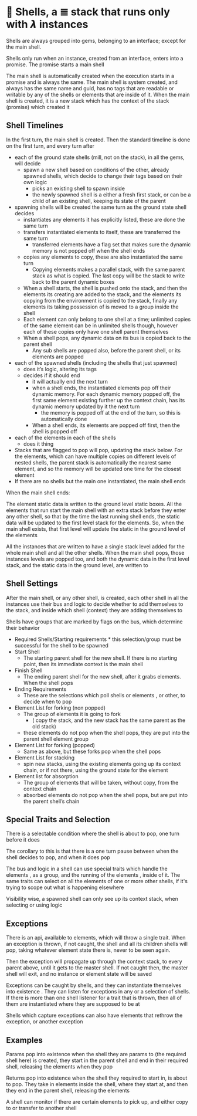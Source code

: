 # 🐚 Shells, a ≣ stack that runs only with 𝞴 instances

Shells are always grouped into gems, belonging to an interface; except for the main shell.

Shells only run when an instance, created from an interface, enters into a promise. The promise starts a main shell

The main shell  is automatically created when the execution starts in a promise and is always the same. The main shell is system created, and always has the same name and guid, has no tags that are readable or writable by any of the shells or elements that are inside of it. When the main shell is created, it is a new stack which has the context of the stack (promise) which created it


## Shell Timelines

In the first turn, the main shell is created. Then the standard timeline is done on the first turn, and every turn after



*   each of  the ground state shells (mill, not on the stack), in all the gems, will decide
    *   spawn a new shell based on conditions of the other, already spawned shells, which decide to change their tags based on their own logic
        *   picks an existing shell to spawn inside
        *   the newly spawned shell is a either a fresh first stack, or can be a child of an existing shell, keeping its state of the parent
*   spawning shells will be created the same turn as the ground state shell decides
    *   instantiates any elements it has explicitly listed, these are done the same turn
    *   transfers instantiated elements to itself, these are transferred the same turn
        *   transferred elements have a flag set that makes sure the dynamic memory is not popped off when the shell ends
    *   copies any elements to copy, these are also instantiated the same turn
        *   Copying elements makes a parallel stack, with the same parent stack as what is copied. The last copy will be the stack to write back to the parent dynamic boxes
    *   When a shell starts, the shell is pushed onto the stack, and then the elements its creating are added to the stack, and the elements its copying from the environment is copied to the stack, finally any elements its taking possession of is moved to a group inside the shell
    *   Each element can only belong to one shell at a time; unlimited copies of the same element can be in unlimited shells though, however each of these copies only have one shell parent themselves
    *   When a shell pops, any dynamic data on its bus is copied back to the parent shell
        *   Any sub shells are popped also, before the parent shell, or its elements are popped
*   each of the spawned shells (including the shells that just spawned)
    *   does it’s logic, altering its tags
    *   decides if it should end
        *   it will actually end the next turn
        *   when a shell ends, the instantiated elements pop off their dynamic memory. For each dynamic memory popped off, the first same element existing further up the context chain, has its dynamic memory updated by it the next turn
            *   the memory is popped off at the end of the turn, so this is automatically done
        *   When a shell ends, its elements are popped off first, then the shell is popped off
*   each of the elements in each of the shells
    *   does it thing
*   Stacks that are flagged to pop will pop, updating the stack below. For the elements, which can have multiple copies on different levels of nested shells, the parent stack is automatically the nearest same element, and so the memory will be updated one time for the closest element
*   If there are no shells but the main one instantiated, the main shell ends

When the main shell ends:

The element static data is written to the ground level static boxes. All the elements that run start the main shell with an extra stack before they enter any other shell, so that by the time the last running shell ends, the static data will be updated to the first level stack for the elements. So, when the main shell exists, that first level will update the static in the ground level of the elements

All the instances that are written to have a single stack level added for the whole main shell and all the other shells. When the main shell pops, those instances levels are popped too, and both the dynamic data in the first level stack, and the static data in the ground level, are written to




## Shell Settings

After the main shell, or any other shell, is created, each other shell in all the instances use their bus and logic to decide whether to add themselves to the stack, and inside which shell  (context) they are adding themselves to

Shells have groups that are marked by flags on the bus, which determine their behavior



*    Required Shells/Starting requirements
    *   this selection/group must be successful for the shell to be spawned
*   Start Shell
    *   The starting parent shell for the new shell. If there is no starting point, then its immediate context is the main shell
*   Finish Shell
    *   The ending parent shell for the new shell, after it grabs elements. When the shell pops
*   Ending Requirements
    *   These are the selections which poll shells or elements , or other, to decide when to pop
*   Element List for forking (non popped)
    *   The group of elements it is going to fork
        *    ( copy the stack, and the new stack has the same parent as the old stack)
    *   these elements do not pop when the shell pops, they are put into the parent shell element group
*   Element List for forking (popped)
    *   Same as above, but these forks pop when the shell pops
*   Element List for stacking
    *   spin new stacks, using the existing elements going up its context chain, or if not there, using the ground state for the element
*   Element list for absorption
    *   The group of elements that will be taken, without copy, from the  context chain
    *   absorbed elements do not pop when the shell pops, but are put into the parent shell’s chain


## Special Traits and Selection

There is a selectable condition where the shell is about to pop, one turn before it does

The corollary to this is that there is a one turn pause between when the shell decides to pop, and when it does pop

The bus and logic in a shell can use special traits which handle the elements , as a group, and the running of the elements , inside of it. The same traits can select on all the elements of one or more other shells, if it's trying to scope out what is happening elsewhere

Visibility wise, a spawned shell can only see up its context stack, when selecting or using logic


## Exceptions

There is an api, available to elements, which will throw a single trait. When an exception is thrown, if not caught, the shell and all its children shells will pop, taking whatever element state there is, never to be seen again.

Then the exception will propagate up through the context stack, to every parent above, until it gets to the master shell. If not caught then, the master shell will exit, and no instance or element state will be saved

Exceptions can be caught by shells, and they can instantiate themselves into existence . They can listen for exceptions in any or a selection of shells. If there is more than one shell listener for a trait that is thrown, then all of them are instantiated where they are supposed to be at

Shells which capture exceptions can also have elements that rethrow the exception, or another exception


## Examples

Params pop into existence when the shell they are params to (the required shell here) is created, they start in the parent shell and end in their required shell, releasing the elements when they pop

Returns pop into existence when the shell they required to start in, is about to pop. They take in elements inside the shell, where they start at, and then they end in the parent shell, releasing the elements

A shell can monitor if there are certain elements to pick up, and either copy to or transfer to another shell